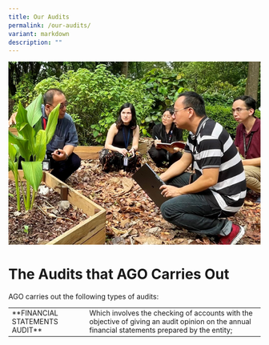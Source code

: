 ```yaml
---
title: Our Audits
permalink: /our-audits/
variant: markdown
description: ""
---
```

![](/images/our_audit.png)

# The Audits that AGO Carries Out
AGO carries out the following types of audits:


<table cellspacing="0" cellpadding="0" border="0" style="width: 100%;">
<tbody>
<tr>
<td>**FINANCIAL STATEMENTS AUDIT**</td>
<td>Which involves the checking of accounts with the objective of giving an audit opinion on the annual financial statements prepared by the entity;</td>
</tr>
</tbody>
</table>